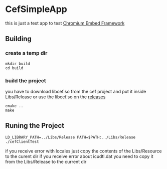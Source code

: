 # CefSimpleApp

this is just a test app to test [Chromium Embed Framework](https://bitbucket.org/chromiumembedded/cef)

## Building

### create a temp dir
```Console
mkdir build
cd build
```

### build the project
you have to download libcef.so from the cef project and put it inside Libs/Release or use the libcef.so on the [releases](https://github.com/litch0/CefSimpleClient/releases/tag/1.0.0)

```Console
cmake ..
make
```

## Runing the Project

```Console
LD_LIBRARY_PATH=../Libs/Release PATH=$PATH:../Libs/Release ./cefClientTest
```

if you receive error with locales just copy the contents of the Libs/Resource to the curent dir
if you receive error about icudtl.dat you need to copy it from the Libs/Release to the current dir


